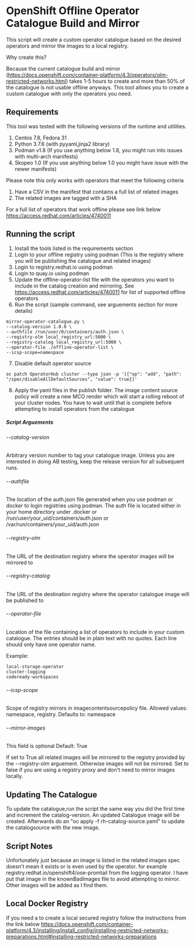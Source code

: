 # OpenShift Offline Operator Catalogue Build and Mirror

This script will create a custom operator catalogue based on the desired operators and mirror the images to a local registry.

Why create this?

Because the current catalogue build and mirror (https://docs.openshift.com/container-platform/4.3/operators/olm-restricted-networks.html) takes 1-5 hours to create and more than 50% of the catalogue is not usable offline anyways. This tool allows you to create a custom catalogue with only the operators you need.


## Requirements

This tool was tested with the following versions of the runtime and utilities.

1. Centos 7.8, Fedora 31
2. Python 3.7.6 (with pyyaml,jinja2 library)
3. Podman v1.8 (If you use anything below 1.8, you might run into issues with multi-arch manifests)
4. Skopeo 1.0 (If you use anything below 1.0 you might have issue with the newer manifests)

Please note this only works with operators that meet the following criteria

1. Have a CSV in the manifest that contains a full list of related images
2. The related images are tagged with a SHA

For a full list of operators that work offline please see link below
<https://access.redhat.com/articles/4740011>

## Running the script

1. Install the tools listed in the requirements section
2. Login to your offline registry using podman (This is the registry where you will be publishing the catalogue and related images)
3. Login to registry.redhat.io using podman
4. Login to quay.io using podman
5. Update the offline-operator-list file with the operators you want to include in the catalog creation and mirroring. See <https://access.redhat.com/articles/4740011> for list of supported offline operators
6. Run the script (sample command, see arguements section for more details)

```Shell
mirror-operator-catalogue.py \
--catalog-version 1.0.0 \
--authfile /run/user/0/containers/auth.json \
--registry-olm local_registry_url:5000 \
--registry-catalog local_registry_url:5000 \
--operator-file ./offline-operator-list \
--icsp-scope=namespace
```

7. Disable default operator source
```Shell
oc patch OperatorHub cluster --type json -p '[{"op": "add", "path": "/spec/disableAllDefaultSources", "value": true}]'
```
8. Apply the yaml files in the publish folder. The image content source policy will create a new MCO render which will start a rolling reboot of your cluster nodes. You have to wait until that is complete before attempting to install operators from the catalogue


##### Script Arguements

###### --catalog-version

Arbitrary version number to tag your catalogue image. Unless you are interested in doing AB testing, keep the release version for all subsequent runs.


###### --authfile

The location of the auth.json file generated when you use podman or docker to login registries using podman. The auth file is located either in your home directory under .docker or /run/user/your_uid/containers/auth.json or /var/run/containers/your_uid/auth.json


###### --registry-olm

The URL of the destination registry where the operator images will be mirrored to


###### --registry-catalog

The URL of the destination registry where the operator catalogue image will be published to


###### --operator-file

Location of the file containing a list of operators to include in your custom catalogue. The entries should be in plain text with no quotes. Each line should only have one operator name. 

Example:

```Shell
local-storage-operator
cluster-logging
codeready-workspaces
```

###### --icsp-scope

Scope of registry mirrors in imagecontentsourcepolicy file. Allowed values: namespace, registry. Defaults to: namespace

###### --mirror-images

This field is optional
Default: True

If set to True all related images will be mirrored to the registry provided by the --registry-olm arguement. Otherwise images will not be mirrored. Set to false if you are using a registry proxy and don't need to mirror images locally.

## Updating The Catalogue

To update the catalogue,run the script the same way you did the first time and increment the catalog-version. An updated Catalogue image will be created. Afterwards do an "oc apply -f rh-catalog-source.yaml" to update the catalogsource with the new image.

## Script Notes

Unfortunately just because an image is listed in the related images spec doesn't mean it exists or is even used by the operator. for example registry.redhat.io/openshift4/ose-promtail from the logging operator. I have put that image in the knownBadImages file to avoid attempting to mirror. Other images will be added as I find them.

## Local Docker Registry

If you need a to create a local secured registry follow the instructions from the link below
<https://docs.openshift.com/container-platform/4.3/installing/install_config/installing-restricted-networks-preparations.html#installing-restricted-networks-preparations>
